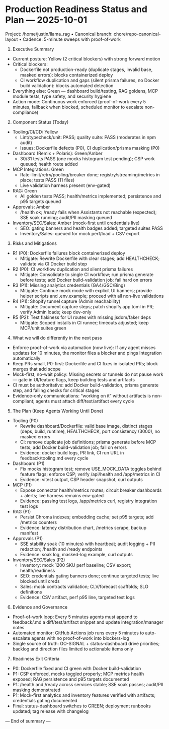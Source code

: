 # Production Readiness Status and Plan — 2025-10-01

Project: /home/justin/llama_rag  •  Canonical branch: chore/repo-canonical-layout  •  Cadence: 5-minute sweeps with proof-of-work

1) Executive Summary
- Current posture: Yellow (2 critical blockers) with strong forward motion
- Critical blockers:
  - Dockerfile not production-ready (duplicate stages, invalid base, masked errors): blocks containerized deploy
  - CI workflow duplication and gaps (silent prisma failures, no Docker build validation): blocks automated detection
- Everything else: Green — dashboard build/testing, RAG goldens, MCP module tests, type safety, and security hygiene
- Action mode: Continuous work enforced (proof-of-work every 5 minutes, fallback when blocked, scheduled monitor to escalate non-compliance)

2) Component Status (Today)
- Tooling/CI/CD: Yellow
  - Lint/typecheck/unit: PASS; quality suite: PASS (moderates in npm audit)
  - Issues: Dockerfile defects (P0), CI duplication/prisma masking (P0)
- Dashboard (Remix + Polaris): Green/Amber
  - 30/31 tests PASS (one mocks histogram test pending); CSP work queued; health route added
- MCP Integrations: Green
  - Rate-limit/retry/pooling/breaker done; registry/streaming/metrics in place; tests PASS (11 files)
  - Live validation harness present (env-gated)
- RAG: Green
  - All golden tests PASS; health/metrics implemented; persistence and p95 targets queued
- Approvals: Amber
  - /health ok; /ready fails when Assistants not reachable (expected); SSE soak running; audit/PII masking queued
- Inventory/SEO/Sales: Amber (mock-first until credentials live)
  - SEO: gating banners and health badges added; targeted suites PASS
  - Inventory/Sales: queued for mock perf/load + CSV export

3) Risks and Mitigations
- R1 (P0): Dockerfile failures block containerized deploy
  - Mitigate: Rewrite Dockerfile with clear stages; add HEALTHCHECK; validate via CI Docker build step
- R2 (P0): CI workflow duplication and silent prisma failures
  - Mitigate: Consolidate to single CI workflow; run prisma generate before tests; add Docker build-validation job; fail hard on errors
- R3 (P1): Missing analytics credentials (GA4/GSC/Bing)
  - Mitigate: Continue mock mode with explicit UI banners; provide helper scripts and .env.example; proceed with all non-live validations
- R4 (P1): Shopify tunnel capture (Admin reachability)
  - Mitigate: Document capture steps; patch shopify.app.toml in PR; verify Admin loads; keep dev-only
- R5 (P2): Test flakiness for UI routes with missing jsdom/faker deps
  - Mitigate: Scoped installs in CI runner; timeouts adjusted; keep MCP/unit suites green

4) What we will do differently in the next pass
- Enforce proof-of-work via automation (now live): If any agent misses updates for 10 minutes, the monitor files a blocker and pings Integration automatically
- Keep PRs small, P0-first: Dockerfile and CI fixes in isolated PRs; block merges that add scope
- Mock-first, no-wait policy: Missing secrets or tunnels do not pause work — gate in UI/feature flags, keep building tests and artifacts
- CI must be authoritative: add Docker build-validation, prisma generate step, and failing checks for critical stages
- Evidence-only communications: “working on it” without artifacts is non-compliant; agents must attach diff/test/artifact every cycle

5) The Plan (Keep Agents Working Until Done)
- Tooling (P0)
  - Rewrite dashboard/Dockerfile: valid base image, distinct stages (deps, build, runtime), HEALTHCHECK, port consistency (3000), no masked errors
  - CI: remove duplicate job definitions; prisma generate before MCP tests; add Docker build-validation job; fail on errors
  - Evidence: docker build logs, PR link, CI run URL in feedback/tooling.md every cycle
- Dashboard (P1)
  - Fix mocks histogram test; remove USE_MOCK_DATA toggles behind feature flags; enforce CSP; verify /api/health and /app/metrics in CI
  - Evidence: vitest output, CSP header snapshot, curl outputs
- MCP (P1)
  - Expose connector health/metrics routes; circuit breaker dashboards + alerts; live harness remains env-gated
  - Evidence: passing test logs, /app/metrics curl, registry integration test logs
- RAG (P1)
  - Persist Chroma indexes; embedding cache; set p95 targets; add /metrics counters
  - Evidence: latency distribution chart, /metrics scrape, backup manifest
- Approvals (P1)
  - SSE stability soak (10 minutes) with heartbeat; audit logging + PII redaction; /health and /ready endpoints
  - Evidence: soak log, masked-log example, curl outputs
- Inventory/SEO/Sales (P2)
  - Inventory: mock 1200 SKU perf baseline; CSV export; health/readiness
  - SEO: credentials gating banners done; continue targeted tests; live blocked until creds
  - Sales: mock contracts validation; CLV/forecast scaffolds; SLO definitions
  - Evidence: CSV artifact, perf p95 line, targeted test logs

6) Evidence and Governance
- Proof-of-work loop: Every 5 minutes agents must append to feedback/<agent>.md a diff/test/artifact snippet and update integration/manager notes
- Automated monitor: GitHub Actions job runs every 5 minutes to auto-escalate agents with no proof-of-work into blockers-log
- Single source of truth: GO-SIGNAL + status-dashboard drive priorities; backlog and direction files limited to actionable items only

7) Readiness Exit Criteria
- P0: Dockerfile fixed and CI green with Docker build-validation
- P1: CSP enforced, mocks toggled properly; MCP metrics health exposed; RAG persistence and p95 targets documented
- P1: /health and /ready across services stable; SSE soak passes; audit/PII masking demonstrated
- P1: Mock-first analytics and inventory features verified with artifacts; credentials gating documented
- Final: status-dashboard switches to GREEN; deployment runbooks updated; tag release with changelog

— End of summary —
